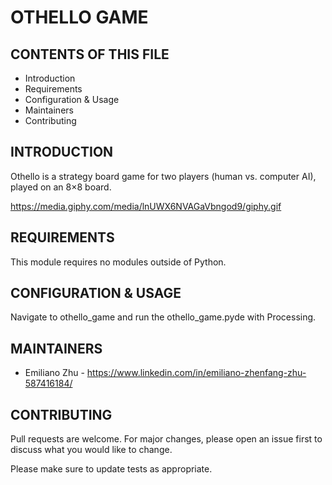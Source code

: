 # OTHELLO GAME

CONTENTS OF THIS FILE
---------------------

 * Introduction
 * Requirements
 * Configuration & Usage
 * Maintainers
 * Contributing


INTRODUCTION
------------

Othello is a strategy board game for two players (human vs. computer AI),
played on an 8×8 board.

https://media.giphy.com/media/lnUWX6NVAGaVbngod9/giphy.gif


REQUIREMENTS
------------

This module requires no modules outside of Python.


CONFIGURATION & USAGE
-------------

Navigate to othello_game and run the othello_game.pyde with Processing.


MAINTAINERS
-----------

 * Emiliano Zhu - https://www.linkedin.com/in/emiliano-zhenfang-zhu-587416184/


CONTRIBUTING
-----------

Pull requests are welcome. For major changes, please open an issue first to
discuss what you would like to change.

Please make sure to update tests as appropriate.